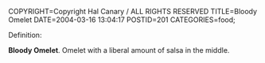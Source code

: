 COPYRIGHT=Copyright Hal Canary / ALL RIGHTS RESERVED
TITLE=Bloody Omelet
DATE=2004-03-16 13:04:17
POSTID=201
CATEGORIES=food;

Definition:

**Bloody Omelet**. Omelet with a liberal amount of salsa in the middle.
